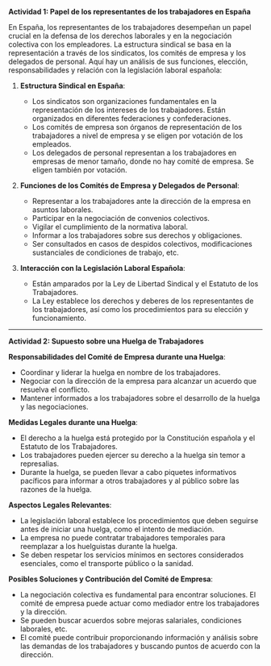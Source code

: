 **Actividad 1: Papel de los representantes de los trabajadores en España**

En España, los representantes de los trabajadores desempeñan un papel crucial en la defensa de los derechos laborales y en la negociación colectiva con los empleadores. La estructura sindical se basa en la representación a través de los sindicatos, los comités de empresa y los delegados de personal. Aquí hay un análisis de sus funciones, elección, responsabilidades y relación con la legislación laboral española:

1. **Estructura Sindical en España**:
   - Los sindicatos son organizaciones fundamentales en la representación de los intereses de los trabajadores. Están organizados en diferentes federaciones y confederaciones.
   - Los comités de empresa son órganos de representación de los trabajadores a nivel de empresa y se eligen por votación de los empleados.
   - Los delegados de personal representan a los trabajadores en empresas de menor tamaño, donde no hay comité de empresa. Se eligen también por votación.

2. **Funciones de los Comités de Empresa y Delegados de Personal**:
   - Representar a los trabajadores ante la dirección de la empresa en asuntos laborales.
   - Participar en la negociación de convenios colectivos.
   - Vigilar el cumplimiento de la normativa laboral.
   - Informar a los trabajadores sobre sus derechos y obligaciones.
   - Ser consultados en casos de despidos colectivos, modificaciones sustanciales de condiciones de trabajo, etc.

3. **Interacción con la Legislación Laboral Española**:
   - Están amparados por la Ley de Libertad Sindical y el Estatuto de los Trabajadores.
   - La Ley establece los derechos y deberes de los representantes de los trabajadores, así como los procedimientos para su elección y funcionamiento.
   
---

**Actividad 2: Supuesto sobre una Huelga de Trabajadores**

**Responsabilidades del Comité de Empresa durante una Huelga**:
- Coordinar y liderar la huelga en nombre de los trabajadores.
- Negociar con la dirección de la empresa para alcanzar un acuerdo que resuelva el conflicto.
- Mantener informados a los trabajadores sobre el desarrollo de la huelga y las negociaciones.

**Medidas Legales durante una Huelga**:
- El derecho a la huelga está protegido por la Constitución española y el Estatuto de los Trabajadores.
- Los trabajadores pueden ejercer su derecho a la huelga sin temor a represalias.
- Durante la huelga, se pueden llevar a cabo piquetes informativos pacíficos para informar a otros trabajadores y al público sobre las razones de la huelga.

**Aspectos Legales Relevantes**:
- La legislación laboral establece los procedimientos que deben seguirse antes de iniciar una huelga, como el intento de mediación.
- La empresa no puede contratar trabajadores temporales para reemplazar a los huelguistas durante la huelga.
- Se deben respetar los servicios mínimos en sectores considerados esenciales, como el transporte público o la sanidad.

**Posibles Soluciones y Contribución del Comité de Empresa**:
- La negociación colectiva es fundamental para encontrar soluciones. El comité de empresa puede actuar como mediador entre los trabajadores y la dirección.
- Se pueden buscar acuerdos sobre mejoras salariales, condiciones laborales, etc.
- El comité puede contribuir proporcionando información y análisis sobre las demandas de los trabajadores y buscando puntos de acuerdo con la dirección.